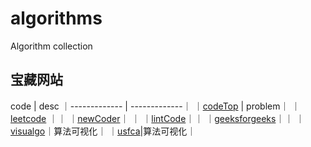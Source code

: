 # algorithms

Algorithm collection

## 宝藏网站

code | desc
｜------------- | -------------｜
｜[codeTop](https://codetop.cc/home) | problem｜
｜[leetcode](https://leetcode.cn/) ｜｜
｜[newCoder](https://www.nowcoder.com/exam/oj/ta?page=1&tpId=13&type=13)｜ ｜
｜[lintCode](https://www.lintcode.com/problem/)｜｜
｜[geeksforgeeks](https://www.geeksforgeeks.org/sorting-algorithms/)｜｜
｜[visualgo](https://visualgo.net/zh)｜算法可视化｜
｜[usfca](https://www.cs.usfca.edu/~galles/visualization/ComparisonSort.html)|算法可视化｜
